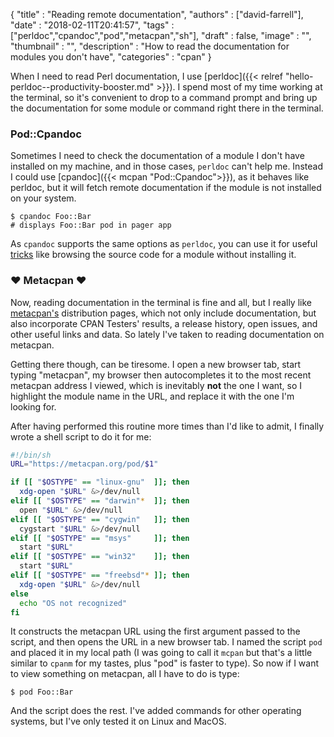
  {
    "title"       : "Reading remote documentation",
    "authors"     : ["david-farrell"],
    "date"        : "2018-02-11T20:41:57",
    "tags"        : ["perldoc","cpandoc","pod","metacpan","sh"],
    "draft"       : false,
    "image"       : "",
    "thumbnail"   : "",
    "description" : "How to read the documentation for modules you don't have",
    "categories"  : "cpan"
  }

When I need to read Perl documentation, I use [perldoc]({{< relref "hello-perldoc--productivity-booster.md" >}}). I spend most of my time working at the terminal, so it's convenient to drop to a command prompt and bring up the documentation for some module or command right there in the terminal.

### Pod::Cpandoc

Sometimes I need to check the documentation of a module I don't have installed on my machine, and in those cases, `perldoc` can't help me. Instead I could use [cpandoc]({{< mcpan "Pod::Cpandoc">}}), as it behaves like perldoc, but it will fetch remote documentation if the module is not installed on your system.

    $ cpandoc Foo::Bar
    # displays Foo::Bar pod in pager app

As `cpandoc` supports the same options as `perldoc`, you can use it for useful [tricks](http://perladvent.org/2011/2011-12-15.html) like browsing the source code for a module without installing it.

### ♥ Metacpan ♥

Now, reading documentation in the terminal is fine and all, but I really like [metacpan's](http://metacpan.org) distribution pages, which not only include documentation, but also incorporate CPAN Testers' results, a release history, open issues, and other useful links and data. So lately I've taken to reading documentation on metacpan.

Getting there though, can be tiresome. I open a new browser tab, start typing "metacpan", my browser then autocompletes it to the most recent metacpan address I viewed, which is inevitably **not** the one I want, so I highlight the module name in the URL, and replace it with the one I'm looking for.

After having performed this routine more times than I'd like to admit, I finally wrote a shell script to do it for me:

```bash
#!/bin/sh
URL="https://metacpan.org/pod/$1"

if [[ "$OSTYPE" == "linux-gnu"  ]]; then
  xdg-open "$URL" &>/dev/null
elif [[ "$OSTYPE" == "darwin"*  ]]; then
  open "$URL" &>/dev/null
elif [[ "$OSTYPE" == "cygwin"   ]]; then
  cygstart "$URL" &>/dev/null
elif [[ "$OSTYPE" == "msys"     ]]; then
  start "$URL"
elif [[ "$OSTYPE" == "win32"    ]]; then
  start "$URL"
elif [[ "$OSTYPE" == "freebsd"* ]]; then
  xdg-open "$URL" &>/dev/null
else
  echo "OS not recognized"
fi
```

It constructs the metacpan URL using the first argument passed to the script, and then opens the URL in a new browser tab. I named the script `pod` and placed it in my local path (I was going to call it `mcpan` but that's a little similar to `cpanm` for my tastes, plus "pod" is faster to type). So now if I want to view something on metacpan, all I have to do is type:

    $ pod Foo::Bar

And the script does the rest. I've added commands for other operating systems, but I've only tested it on Linux and MacOS.
